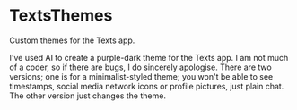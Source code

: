 # TextsThemes
Custom themes for the Texts app.



I've used AI to create a purple-dark theme for the Texts app. I am not much of a coder, so if there are bugs, I do sincerely apologise.
There are two versions; one is for a minimalist-styled theme; you won't be able to see timestamps, social media network icons or profile pictures, just plain chat.
The other version just changes the theme.
